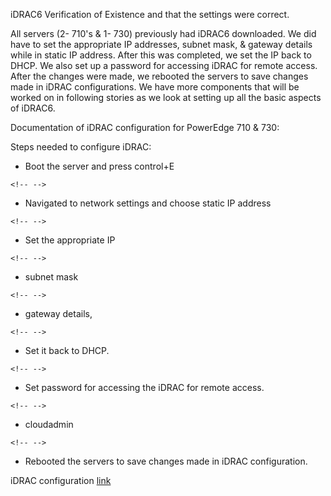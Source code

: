 iDRAC6 Verification of Existence and that the settings were correct.

All servers (2- 710's & 1- 730) previously had iDRAC6 downloaded. We did
have to set the appropriate IP addresses, subnet mask, & gateway details
while in static IP address. After this was completed, we set the IP back
to DHCP. We also set up a password for accessing iDRAC for remote
access. After the changes were made, we rebooted the servers to save
changes made in iDRAC configurations. We have more components that will
be worked on in following stories as we look at setting up all the basic
aspects of iDRAC6.

Documentation of iDRAC configuration for PowerEdge 710 & 730:

Steps needed to configure iDRAC:

- Boot the server and press control+E

```{=html}
<!-- -->
```

- Navigated to network settings and choose static IP address

```{=html}
<!-- -->
```

- Set the appropriate IP

```{=html}
<!-- -->
```

- subnet mask

```{=html}
<!-- -->
```

- gateway details,  

```{=html}
<!-- -->
```

- Set it back to DHCP.

```{=html}
<!-- -->
```

- Set password for accessing the iDRAC for remote access.

```{=html}
<!-- -->
```

- cloudadmin

```{=html}
<!-- -->
```

- Rebooted the servers to save changes made in iDRAC configuration.

iDRAC configuration
[link](https://thebackroomtech.com/2017/09/27/setup-configure-idrac-dell-poweredge-servers/)
